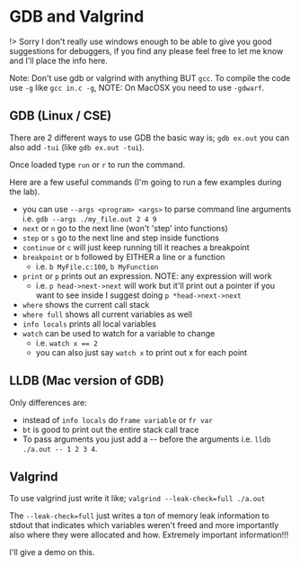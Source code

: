 # GDB and Valgrind

!> Sorry I don't really use windows enough to be able to give you good suggestions for debuggers, if you find any please feel free to let me know and I'll place the info here.

Note: Don't use gdb or valgrind with anything BUT `gcc`.  To compile the code use `-g` like `gcc in.c -g`, NOTE: On MacOSX you need to use `-gdwarf`.

## GDB (Linux / CSE)

There are 2 different ways to use GDB the basic way is; `gdb ex.out` you can also add `-tui` (like `gdb ex.out -tui`).

Once loaded type `run` or `r` to run the command.

Here are a few useful commands (I'm going to run a few examples during the lab).

- you can use `--args <program> <args>` to parse command line arguments i.e. `gdb --args ./my_file.out 2 4 9`
- `next` or `n` go to the next line (won't 'step' into functions)
- `step` or `s` go to the next line and step inside functions
- `continue` or `c` will just keep running till it reaches a breakpoint
- `breakpoint` or `b` followed by EITHER a line or a function
  - i.e. `b MyFile.c:100`, `b MyFunction`
- `print` or `p` prints out an expression.  NOTE: any expression will work
  - i.e. `p head->next->next` will work but it'll print out a pointer if you want to see inside I suggest doing `p *head->next->next`
- `where` shows the current call stack
- `where full` shows all current variables as well
- `info locals` prints all local variables
- `watch` can be used to watch for a variable to change
  - i.e. `watch x == 2`
  - you can also just say `watch x` to print out x for each point

## LLDB (Mac version of GDB)

Only differences are:

- instead of `info locals` do `frame variable` or `fr var`
- `bt` is good to print out the entire stack call trace
- To pass arguments you just add a -- before the arguments i.e. `lldb ./a.out -- 1 2 3 4`.

## Valgrind

To use valgrind just write it like; `valgrind --leak-check=full ./a.out`

The `--leak-check=full` just writes a ton of memory leak information to stdout that indicates which variables weren't freed and more importantly also where they were allocated and how.  Extremely important information!!!

I'll give a demo on this.

